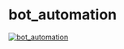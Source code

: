# bot_automation
[![bot_automation](https://img.youtube.com/vi/nsrHq5UIUVI/0.jpg)](https://www.youtube.com/watch?v=nsrHq5UIUVI)
